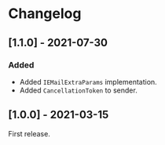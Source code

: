 # Changelog

## [1.1.0] - 2021-07-30

### Added

- Added `IEMailExtraParams` implementation.
- Added `CancellationToken` to sender.

## [1.0.0] - 2021-03-15

First release.

